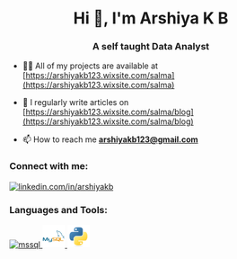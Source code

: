 <h1 align="center">Hi 👋, I'm Arshiya K B</h1>
<h3 align="center">A self taught Data Analyst</h3>

- 👨‍💻 All of my projects are available at [https://arshiyakb123.wixsite.com/salma](https://arshiyakb123.wixsite.com/salma)

- 📝 I regularly write articles on [https://arshiyakb123.wixsite.com/salma/blog](https://arshiyakb123.wixsite.com/salma/blog)

- 📫 How to reach me **arshiyakb123@gmail.com**

<h3 align="left">Connect with me:</h3>
<p align="left">
<a href="https://linkedin.com/in/linkedin.com/in/arshiyakb" target="blank"><img align="center" src="https://raw.githubusercontent.com/rahuldkjain/github-profile-readme-generator/master/src/images/icons/Social/linked-in-alt.svg" alt="linkedin.com/in/arshiyakb" height="30" width="40" /></a>
</p>

<h3 align="left">Languages and Tools:</h3>
<p align="left"> <a href="https://www.microsoft.com/en-us/sql-server" target="_blank" rel="noreferrer"> <img src="https://www.svgrepo.com/show/303229/microsoft-sql-server-logo.svg" alt="mssql" width="40" height="40"/> </a> <a href="https://www.mysql.com/" target="_blank" rel="noreferrer"> <img src="https://raw.githubusercontent.com/devicons/devicon/master/icons/mysql/mysql-original-wordmark.svg" alt="mysql" width="40" height="40"/> </a> <a href="https://www.python.org" target="_blank" rel="noreferrer"> <img src="https://raw.githubusercontent.com/devicons/devicon/master/icons/python/python-original.svg" alt="python" width="40" height="40"/> </a> </p>
